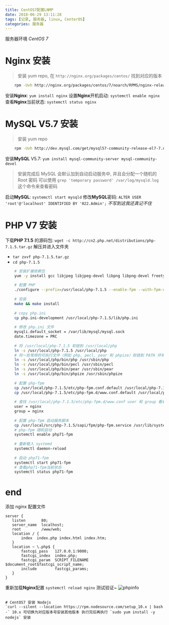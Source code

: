 ```yaml
---
title: CentOS7配置LNMP
date: 2018-06-29 13:11:28
tags: [记录, 服务器, linux, CenterOS]
categories: 服务器
---
```


服务器环境 *CentOS 7*
<!--more-->

# Nginx 安装
> 安装 yum repo, 在 `http://nginx.org/packages/centos/` 找到对应的版本

```bash line_number:false
    rpm -Uvh http://nginx.org/packages/centos/7/noarch/RPMS/nginx-release-centos-7-0.el7.ngx.noarch.rpm
```
安装**Nginx**: `yum install nginx`
设置**Nginx**开机启动: `systemctl enable nginx`
查看**Nginx**当前状态: `systemctl status nginx`

# MySQL V5.7 安装
> 安装 yum repo

```bash line_number:false
    rpm -Uvh http://dev.mysql.com/get/mysql57-community-release-el7-7.noarch.rpm
```
安装**MySQL** V5.7: `yum install mysql-community-server mysql-community-devel`
> 安装完成后 MySQL 会默认加到自动启动服务中, 并且会分配一个随机的 Root 密码 
可以使用 `grep 'temporary password' /var/log/mysqld.log` 这个命令来查看密码

启动**MySQL**: `systemctl start mysqld`
修改**MySQL**密码: `ALTER USER 'root'@'localhost' IDENTIFIED BY '022.Admin';` *不写到这我还真记不住*

# PHP V7 安装
下载**PHP 7.1.5** 的源码包: `wget -c http://cn2.php.net/distributions/php-7.1.5.tar.gz`
解压并进入文件夹 
>    
- `tar zxvf php-7.1.5.tar.gz`
- `cd php-7.1.5`


```bash line_number:false
    # 安装扩展依赖包
    yum -y install gcc libjpeg libjpeg-devel libpng libpng-devel freetype freetype-devel libxml2 libxml2-devel zlib zlib-devel curl curl-devel openssl openssl-devel
    
    # 配置 PHP
    ./configure --prefix=/usr/local/php-7.1.5 --enable-fpm --with-fpm-user=nginx --with-fpm-group=nginx --with-mysqli --with-pdo-mysql --with-zlib --with-curl --with-gd --with-jpeg-dir --with-png-dir --with-freetype-dir --with-openssl --enable-mbstring --enable-ftp --enable-zip
    
    # 安装
    make && make install
    
    # copy php.ini
    cp php.ini-development /usr/local/php-7.1.5/lib/php.ini
    
    # 修改 php.ini 文件
    mysqli.default_socket = /var/lib/mysql/mysql.sock
    date.timezone = PRC
    
    # 将 /usr/local/php-7.1.5 软链到 /usr/local/php
    ln -s /usr/local/php-7.1.5 /usr/local/php
    # 将一些常用的可执行文件（例如 php, pecl, pear 和 phpize）软链到 PATH 环境变量中。
    ln -s /usr/local/php/bin/php /usr/sbin/php
    ln -s /usr/local/php/bin/pecl /usr/sbin/pecl
    ln -s /usr/local/php/bin/pear /usr/sbin/pear
    ln -s /usr/local/php/bin/phpize /usr/sbin/phpize
    
    # 配置 php-fpm
    cp /usr/local/php-7.1.5/etc/php-fpm.conf.default /usr/local/php-7.1.5/etc/php-fpm.conf
    cp /usr/local/php-7.1.5/etc/php-fpm.d/www.conf.default /usr/local/php-7.1.5/etc/php-fpm.d/www.conf
    
    # 查找 /usr/local/php-7.1.5/etc/php-fpm.d/www.conf user 和 group 看看是不是安装时指定的 nginx 
    user = nginx
    group = nginx
    
    # 配置 php-fpm 启动服务脚本
    cp /usr/local/src/php-7.1.5/sapi/fpm/php-fpm.service /usr/lib/systemd/system/php71-fpm.service
    # php-fpm 随机启动
    systemctl enable php71-fpm
    
    # 重新载入 systemd
    systemctl daemon-reload
    
    # 启动 php71-fpm
    systemctl start php71-fpm
    # 查看php71-fpm当前状态
    systemctl status php71-fpm
```
# end
添加 nginx 配置文件
 ```nginx
server {
    listen       80;
    server_name  localhost;
    root         /www/web;
    location / {
        index  index.php index.html index.htm;
    }
    location ~ \.php$ {
        fastcgi_pass   127.0.0.1:9000;
        fastcgi_index  index.php;
        fastcgi_param  SCRIPT_FILENAME  $document_root$fastcgi_script_name;
        include        fastcgi_params;
    }
}
```
 重新加载**Nginx**配置 `systemctl reload nginx`
 测试验证~
 ![phpinfo](http://oyvpp7gqd.bkt.clouddn.com/18-6-29/84311977.jpg)
```

# CentOS7 安装 Nodejs
`curl --silent --location https://rpm.nodesource.com/setup_10.x | bash -` 10.x 可切换为对应版本号安装其他版本 执行完后再执行 `sudo yum install -y nodejs` 安装